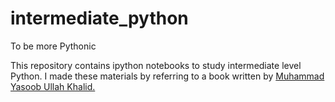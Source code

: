 # intermediate_python
To be more Pythonic

This repository contains ipython notebooks to study intermediate level Python.
I made these materials by referring to a book written by [Muhammad Yasoob Ullah Khalid.](https://pythontips.com/)

